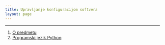 ```yaml
---
title: Upravljanje konfiguracijom softvera
layout: page
---
```


---

1. [O predmetu](01-upoznavanje.html)
1. [Programski jezik Python](../tech/Python.html)


